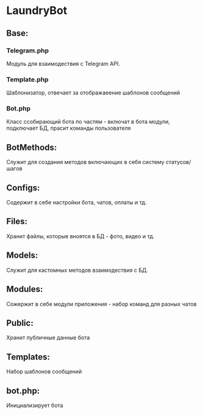 <h1>LaundryBot</h1>
<h2>Base:</h2>
<h3>Telegram.php</h3>
Модуль для взаимодествия с Telegram API.
<h3>Template.php</h3>
Шаблонизатор, отвечает за отображаеение шаблонов сообщений 
<h3>Bot.php</h3>
Класс ссобирающий бота по частям - включат в бота модули, подключает БД, прасит команды пользователя
<h2>BotMethods:</h2>
Служит для создания методов включающих в себя систему статусов/шагов
<h2>Configs:</h2>
Содержит в себе настройки бота, чатов, оплаты и тд.

<h2>Files:</h2>
Хранит файлы, которые вноятся в БД - фото, видео и тд.

<h2>Models:</h2>
Служит для кастомных методов взаимодествия с БД.

<h2>Modules:</h2>
Сожержит в себе модули приложения - набор команд для разных чатов

<h2>Public:</h2>
Хранит публичные данные бота

<h2>Templates:</h2> 
Набор шаблонов сообщений 

<h2>bot.php:</h2>
Инициализирует бота  